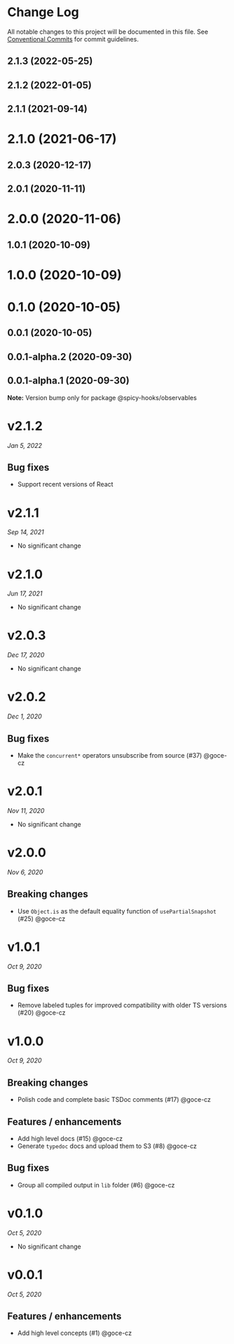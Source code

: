 # Change Log

All notable changes to this project will be documented in this file.
See [Conventional Commits](https://conventionalcommits.org) for commit guidelines.

## 2.1.3 (2022-05-25)

## 2.1.2 (2022-01-05)

## 2.1.1 (2021-09-14)

# 2.1.0 (2021-06-17)

## 2.0.3 (2020-12-17)

## 2.0.1 (2020-11-11)

# 2.0.0 (2020-11-06)

## 1.0.1 (2020-10-09)

# 1.0.0 (2020-10-09)

# 0.1.0 (2020-10-05)

## 0.0.1 (2020-10-05)

## 0.0.1-alpha.2 (2020-09-30)

## 0.0.1-alpha.1 (2020-09-30)

**Note:** Version bump only for package @spicy-hooks/observables

# v2.1.2
_Jan 5, 2022_

## Bug fixes

- Support recent versions of React

# v2.1.1
_Sep 14, 2021_

* No significant change

# v2.1.0
_Jun 17, 2021_

* No significant change

# v2.0.3
_Dec 17, 2020_

* No significant change

# v2.0.2
_Dec 1, 2020_

## Bug fixes

- Make the `concurrent*` operators unsubscribe from source (#37) @goce-cz

# v2.0.1
_Nov 11, 2020_

* No significant change

# v2.0.0
_Nov 6, 2020_

## Breaking changes

- Use `Object.is` as the default equality function of `usePartialSnapshot` (#25) @goce-cz 

# v1.0.1
_Oct 9, 2020_

## Bug fixes

- Remove labeled tuples for improved compatibility with older TS versions (#20) @goce-cz

# v1.0.0
_Oct 9, 2020_

## Breaking changes

- Polish code and complete basic TSDoc comments (#17) @goce-cz 

## Features / enhancements

- Add high level docs (#15) @goce-cz 
- Generate `typedoc` docs and upload them to S3 (#8) @goce-cz 

## Bug fixes

- Group all compiled output in `lib` folder (#6) @goce-cz 

# v0.1.0
_Oct 5, 2020_

* No significant change

# v0.0.1
_Oct 5, 2020_

## Features / enhancements

- Add high level concepts (#1) @goce-cz
